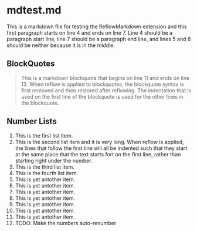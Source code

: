 mdtest.md 
=========
 
This is a markdown file for testing the ReflowMarkdown extension and this
first paragraph starts on line 4 and ends on line 7. Line 4 should be a
paragraph start line, line 7 should be a paragraph end line, and lines 5 and 6
should be neither because it is in the middle.

BlockQuotes
-----------
  > This is a markdown blockquote that begins on line 11 and ends on line 13. When reflow is applied to
  > blockquotes, the blockquote syntax is  first removed and then restored after reflowing.  The indentation 
  > that is used on the first line of the blockquote is used for the other lines in the blockquote. 
  
Number Lists
------------
01. This is the first list item.
02. This is the second list item and it is very long.  When reflow is applied, the lines that follow
the first line will all be indented such that they start at the same place that the text starts fort
on the first line, rather than starting right under the number.
02. This is the third list item.
03. This is the fourth list item.
04. This is yet antother item.
05. This is yet antother item.
06. This is yet antother item.
07. This is yet antother item.
08. This is yet antother item.
09. This is yet antother item. 
10. This is yet antother item.
11. TODO: Make the numbers auto-renumber


